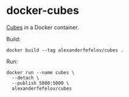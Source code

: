 # docker-cubes

[Cubes](https://github.com/DataBrewery/cubes) in a Docker container.

Build:

    docker build --tag alexanderfefelov/cubes .

Run:

    docker run --name cubes \
      --detach \
      --publish 5000:5000 \
      alexanderfefelov/cubes

